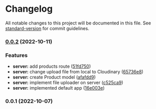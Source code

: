 # Changelog

All notable changes to this project will be documented in this file. See [standard-version](https://github.com/conventional-changelog/standard-version) for commit guidelines.

### [0.0.2](https://github.com/vitalii88/file-uploader/compare/v0.0.1...v0.0.2) (2022-10-11)


### Features

* **server:** add products route ([51fd750](https://github.com/vitalii88/file-uploader/commit/51fd750c71d573995d3d8e7d106ed104d2bf1747))
* **server:** change upload file from local to Cloudinary ([65736e8](https://github.com/vitalii88/file-uploader/commit/65736e879a6278f49431abd0c5629155c6bf6991))
* **server:** create Product model ([afafdd9](https://github.com/vitalii88/file-uploader/commit/afafdd91e53e8dd9a932685ab098415d1c0ad931))
* **server:** implement file uploader on server ([c525ca9](https://github.com/vitalii88/file-uploader/commit/c525ca9dc036e1b0210bc2a76bcf2cd9e28dc658))
* **server:** implemented default app ([16e003e](https://github.com/vitalii88/file-uploader/commit/16e003e3c7b58e65da88d9306e60c4b87a8d0edf))

### 0.0.1 (2022-10-07)
